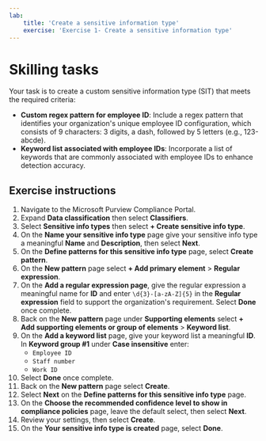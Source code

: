 ```yaml
---
lab:
    title: 'Create a sensitive information type'
    exercise: 'Exercise 1- Create a sensitive information type'
---
```


# Skilling tasks

Your task is to create a custom sensitive information type (SIT) that meets the required criteria:

- **Custom regex pattern for employee ID**: Include a regex pattern that identifies your organization's unique employee ID configuration, which consists of 9 characters: 3 digits, a dash, followed by 5 letters (e.g., 123-abcde).
- **Keyword list associated with employee IDs**: Incorporate a list of keywords that are commonly associated with employee IDs to enhance detection accuracy.

## Exercise instructions

1. Navigate to the Microsoft Purview Compliance Portal.
1. Expand **Data classification** then select **Classifiers**.
1. Select **Sensitive info types** then select **+ Create sensitive info type**.
1. On the **Name your sensitive info type** page give your sensitive info type a meaningful **Name** and **Description**, then select **Next**.
1. On the **Define patterns for this sensitive info type** page, select **Create pattern**.
1. On the **New pattern** page select **+ Add primary element** > **Regular expression**.
1. On the **Add a regular expression page**, give the regular expression a meaningful name for **ID** and enter `\d{3}-[a-zA-Z]{5}` in the **Regular expression** field to support the organization's requirement. Select **Done** once complete.
1. Back on the **New pattern** page under **Supporting elements** select **+ Add supporting elements or group of elements** > **Keyword list**.
1. On the **Add a keyword list** page, give your keyword list a meaningful **ID**. In **Keyword group #1** under **Case insensitive** enter:
   - `Employee ID`
   - `Staff number`
   - `Work ID`
1. Select **Done** once complete.
1. Back on the **New pattern** page select **Create**.
1. Select **Next** on the **Define patterns for this sensitive info type** page.
1. On the **Choose the recommended confidence level to show in compliance policies** page, leave the default select, then select **Next**.
1. Review your settings, then select **Create**.
1. On the **Your sensitive info type is created** page, select **Done**.
